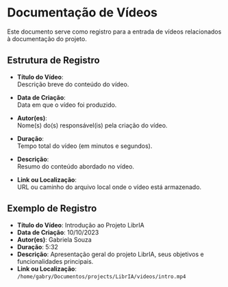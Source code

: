# Documentação de Vídeos

Este documento serve como registro para a entrada de vídeos relacionados à documentação do projeto.

## Estrutura de Registro

- **Título do Vídeo**:  
    Descrição breve do conteúdo do vídeo.

- **Data de Criação**:  
    Data em que o vídeo foi produzido.

- **Autor(es)**:  
    Nome(s) do(s) responsável(is) pela criação do vídeo.

- **Duração**:  
    Tempo total do vídeo (em minutos e segundos).

- **Descrição**:  
    Resumo do conteúdo abordado no vídeo.

- **Link ou Localização**:  
    URL ou caminho do arquivo local onde o vídeo está armazenado.

## Exemplo de Registro

- **Título do Vídeo**: Introdução ao Projeto LibrIA  
- **Data de Criação**: 10/10/2023  
- **Autor(es)**: Gabriela Souza  
- **Duração**: 5:32  
- **Descrição**: Apresentação geral do projeto LibrIA, seus objetivos e funcionalidades principais.  
- **Link ou Localização**: `/home/gabry/Documentos/projects/LibrIA/videos/intro.mp4`